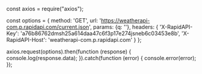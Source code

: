 
const axios = require("axios");

const options = {
  method: 'GET',
  url: 'https://weatherapi-com.p.rapidapi.com/current.json',
  params: {q: '<REQUIRED>'},
  headers: {
    'X-RapidAPI-Key': 'a76b86762dmsh25a614daa47c6f3p17e274jsneb6c03453e8b',
    'X-RapidAPI-Host': 'weatherapi-com.p.rapidapi.com'
  }
};

axios.request(options).then(function (response) {
	console.log(response.data);
}).catch(function (error) {
	console.error(error);
});
